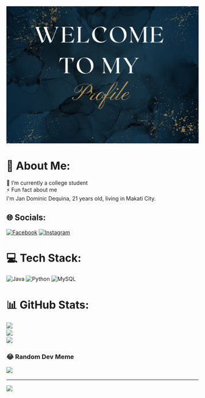 <div align="center">
  <img src="https://raw.githubusercontent.com/Dooomss/Dooomss/master/Luxury Blue Gold Summer Office Party Invitation.jpg" />
</div>


# 💫 About Me:
🔭 I’m currently a college student<br>⚡ Fun fact about me<br> I'm Jan Dominic Dequina, 21 years old, living in Makati City. 


## 🌐 Socials:
[![Facebook](https://img.shields.io/badge/Facebook-%231877F2.svg?logo=Facebook&logoColor=white)](https://www.facebook.com/jandominic.dequina?mibextid=JRoKGi) [![Instagram](https://img.shields.io/badge/Instagram-%23E4405F.svg?logo=Instagram&logoColor=white)](https://www.instagram.com/domssdequina?igsh=OXRzZ3U1eWtleTdy&fbclid=IwAR3P1-k1jSlGvP8-ccFHtXiKOBRBnUUSYIuSKq_23u7QMcZPtCKlOsFV9x8)


# 💻 Tech Stack:
![Java](https://img.shields.io/badge/java-%23ED8B00.svg?style=flat&logo=openjdk&logoColor=white) ![Python](https://img.shields.io/badge/python-3670A0?style=flat&logo=python&logoColor=ffdd54) ![MySQL](https://img.shields.io/badge/mysql-%2300000f.svg?style=flat&logo=mysql&logoColor=white)
# 📊 GitHub Stats:
![](https://github-readme-stats.vercel.app/api?username=Dooomss&theme=tokyonight&hide_border=false&include_all_commits=false&count_private=false)<br/>
![](https://github-readme-streak-stats.herokuapp.com/?user=Dooomss&theme=tokyonight&hide_border=false)<br/>
![](https://github-readme-stats.vercel.app/api/top-langs/?username=Dooomss&theme=tokyonight&hide_border=false&include_all_commits=false&count_private=false&layout=compact)

### 😂 Random Dev Meme
<img src='https://randommeme-five.vercel.app/' style="height: 400px;"/>

---
[![](https://visitcount.itsvg.in/api?id=Dooomss&icon=5&color=3)](https://visitcount.itsvg.in)

<!-- Proudly created with GPRM ( https://gprm.itsvg.in ) -->
